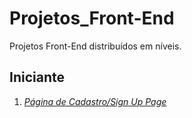 # Projetos_Front-End
 Projetos Front-End distribuídos em níveis.
 ## Iniciante
 1. [*Página de Cadastro/Sign Up Page*](https://github.com/CarolFerr/Projetos_Front-End/tree/main/Iniciante)
